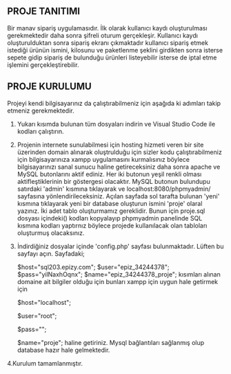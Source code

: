 ## PROJE TANITIMI
   Bir manav sipariş uygulamasıdır. İlk olarak kullanıcı kaydı oluşturulması gerekmektedir daha sonra şifreli oturum gerçekleşir. Kullanıcı kaydı oluşturulduktan sonra
   sipariş ekranı çıkmaktadır kullanıcı sipariş etmek istediği ürünün ismini, kilosunu ve paketlenme şeklini girdikten sonra isterse sepete gidip sipariş de bulunduğu 
   ürünleri listeyebilir isterse de iptal etme işlemini gerçekleştirebilir.

## PROJE KURULUMU
  Projeyi kendi bilgisayarınız da çalıştırabilmeniz için aşağıda ki adımları takip etmeniz gerekmektedir.
  
  1. Yukarı kısımda bulunan tüm dosyaları indirin ve Visual Studio Code ile kodları çalıştırın. 
  2. Projenin internete sunulabilmesi için  hosting hizmeti veren bir site üzerinden domain alınarak oluştrulduğu için sizler kodu çalıştırabilmeniz 
         için bilgisayarınıza xampp uygulamasını kurmalısınız böylece bilgisayarınızı sanal sunucu haline getireceksiniz daha sonra apache ve MySQL butonlarını 
         aktif ediniz. Her iki butonun yeşil renkli olması aktifleştiklerinin bir göstergesi olacaktır. MySQL butonun bulundupu satırdaki 'admin' kısmına tıklayarak
         ve localhost:8080/phpmyadmin/ sayfasına yönlendirileceksiniz. Açılan sayfada sol tarafta bulunan 'yeni' kısmına tıklayarak yeni bir database oluşturun ismini 
         'proje' olaral yazınız. İki adet tablo oluşturmamız gereklidir. Bunun için proje.sql dosyası içindeki() kodları kopyalayıp phpmyadmin panelinde SQL kısmına 
         kodları yaptırnız böylece projede kullanılacak olan tabloları oluşturmuş olacaksınız.
         
   3. İndirdiğiniz dosyalar içinde 'config.php' sayfası bulunmaktadır. Lüften bu sayfayı açın. Sayfadaki;
         
         $host="sql203.epizy.com";
         $user="epiz_34244378";
         $pass="yilNaxhOqnx";
         $name="epiz_34244378_proje"; kısımları alınan domaine ait bilgiler olduğu için bunları xampp için uygun hale getirmek için 
         
         $host="localhost";
         
         $user="root";
         
         $pass="";
         
         $name="proje"; haline getiriniz. Mysql bağlantıları sağlanmış olup database hazır hale gelmektedir.
         
   4.Kurulum tamamlanmıştır.
         
         
       
         
